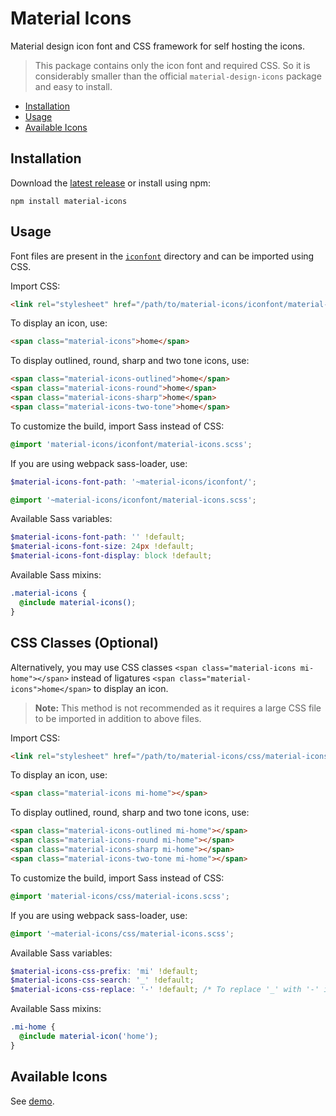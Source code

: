 # Material Icons

Material design icon font and CSS framework for self hosting the icons.

> This package contains only the icon font and required CSS. So it is considerably smaller than the official `material-design-icons` package and easy to install.

- [Installation](#installation)
- [Usage](#usage)
- [Available Icons](#available-icons)

## Installation

Download the [latest release] or install using npm:

```
npm install material-icons
```

## Usage

Font files are present in the [`iconfont`][iconfont] directory and can be imported using CSS.

Import CSS:

```html
<link rel="stylesheet" href="/path/to/material-icons/iconfont/material-icons.css">
```

To display an icon, use:

```html
<span class="material-icons">home</span>
```

To display outlined, round, sharp and two tone icons, use:

```html
<span class="material-icons-outlined">home</span>
<span class="material-icons-round">home</span>
<span class="material-icons-sharp">home</span>
<span class="material-icons-two-tone">home</span>
```

To customize the build, import Sass instead of CSS:

```scss
@import 'material-icons/iconfont/material-icons.scss';
```

If you are using webpack sass-loader, use:

```scss
$material-icons-font-path: '~material-icons/iconfont/';

@import '~material-icons/iconfont/material-icons.scss';
```

Available Sass variables:

```scss
$material-icons-font-path: '' !default;
$material-icons-font-size: 24px !default;
$material-icons-font-display: block !default;
```

Available Sass mixins:

```scss
.material-icons {
  @include material-icons();
}
```

## CSS Classes (Optional)

Alternatively, you may use CSS classes `<span class="material-icons mi-home"></span>` instead of ligatures `<span class="material-icons">home</span>` to display an icon.

> **Note:** This method is not recommended as it requires a large CSS file to be imported in addition to above files.

Import CSS:

```html
<link rel="stylesheet" href="/path/to/material-icons/css/material-icons.min.css">
```

To display an icon, use:

```html
<span class="material-icons mi-home"></span>
```

To display outlined, round, sharp and two tone icons, use:

```html
<span class="material-icons-outlined mi-home"></span>
<span class="material-icons-round mi-home"></span>
<span class="material-icons-sharp mi-home"></span>
<span class="material-icons-two-tone mi-home"></span>
```

To customize the build, import Sass instead of CSS:

```scss
@import 'material-icons/css/material-icons.scss';
```

If you are using webpack sass-loader, use:

```scss
@import '~material-icons/css/material-icons.scss';
```

Available Sass variables:

```scss
$material-icons-css-prefix: 'mi' !default;
$material-icons-css-search: '_' !default;
$material-icons-css-replace: '-' !default; /* To replace '_' with '-' in CSS class names */
```

Available Sass mixins:

```scss
.mi-home {
  @include material-icon('home');
}
```

## Available Icons

See [demo].

[latest release]: https://github.com/marella/material-icons/releases
[iconfont]: https://github.com/marella/material-icons/tree/master/iconfont
[demo]: https://marella.github.io/material-icons/demo/
